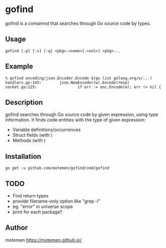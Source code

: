 # gofind

gofind is a comamnd that searches through Go source code by types.

## Usage

    gofind [-p] [-s] [-q] <pkg>.<name>[.<sel>] <pkg>...

## Example

    % gofind encoding/json.Encoder.Encode $(go list golang.org/x/...)
    handlers.go:145:        json.NewEncoder(w).Encode(resp)
    socket.go:125:                  if err := enc.Encode(m); err != nil {

## Description

gofind searches through Go source code by given expression, using type information.
It finds code entities with the type of given expression:

* Variable definitions/occurrences
* Struct fields (with <sel>)
* Methods (with <sel>)

## Installation

    go get -u github.com/motemen/gofind/cmd/gofind

## TODO

- Find return types
- provide filename-only option like "grep -l"
- eg. "error" in universe scope
- print for each package?

## Author

motemen <https://motemen.github.io/>
